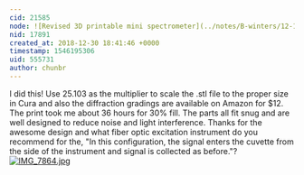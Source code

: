 ```yaml
---
cid: 21585
node: ![Revised 3D printable mini spectrometer](../notes/B-winters/12-14-2018/revised-3d-printable-mini-spectrometer)
nid: 17891
created_at: 2018-12-30 18:41:46 +0000
timestamp: 1546195306
uid: 555731
author: chunbr
---
```


I did this! Use 25.103 as the multiplier to scale the .stl file to the proper size in Cura and also the diffraction gradings are available on Amazon for $12. The print took me about 36 hours for 30% fill. The parts all fit snug and are well designed to reduce noise and light interference. Thanks for the awesome design and what fiber optic excitation instrument do you recommend for the, "In this configuration, the signal enters the cuvette from the side of the instrument and signal is collected as before."?
[![IMG_7864.jpg](/i/28557)](/i/28557)


